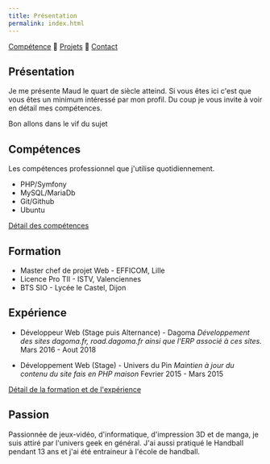 ```yaml
---
title: Présentation
permalink: index.html
---
```

[Compétence](skills.html) 🔸 [Projets](projects.html) 🔸 [Contact](contact.html)

## Présentation

Je me présente Maud le quart de siècle atteind. Si vous êtes ici c'est que vous êtes un minimum intéressé par mon profil. Du coup je vous invite à voir en détail mes compétences.

Bon allons dans le vif du sujet

## Compétences

Les compétences professionnel que j'utilise quotidiennement.

* PHP/Symfony
* MySQL/MariaDb
* Git/Github
* Ubuntu

[Détail des compétences](skills.html)

## Formation

* Master chef de projet Web - EFFICOM, Lille
* Licence Pro TII - ISTV, Valenciennes
* BTS SIO - Lycée le Castel, Dijon

## Expérience

* Développeur Web (Stage puis Alternance) - Dagoma
*Développement des sites dagoma.fr, road.dagoma.fr ainsi que l'ERP associé à ces sites.*
Mars 2016 - Aout 2018

* Développement Web (Stage) - Univers du Pin
*Maintien à jour du contenu du site fais en PHP maison*
Fevrier 2015 - Mars 2015

[Détail de la formation et de l'expérience](https://www.linkedin.com/in/maudremoriquet/)

## Passion

Passionnée de jeux-vidéo, d'informatique, d'impression 3D et de manga, je suis attiré par l'univers geek en général.
J'ai aussi pratiqué le Handball pendant 13 ans et j'ai été entraineur à l'école de handball.
